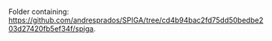 Folder containing: https://github.com/andresprados/SPIGA/tree/cd4b94bac2fd75dd50bedbe203d27420fb5ef34f/spiga.